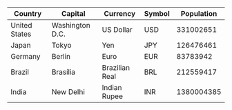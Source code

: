 |Country|Capital|Currency|Symbol|Population|
|-------|-------|--------|------|----------|
|United States|Washington D.C.|US Dollar|USD|331002651|
|Japan|Tokyo|Yen|JPY|126476461|
|Germany|Berlin|Euro|EUR|83783942|
|Brazil|Brasília|Brazilian Real|BRL|212559417|
|India|New Delhi|Indian Rupee|INR|1380004385|